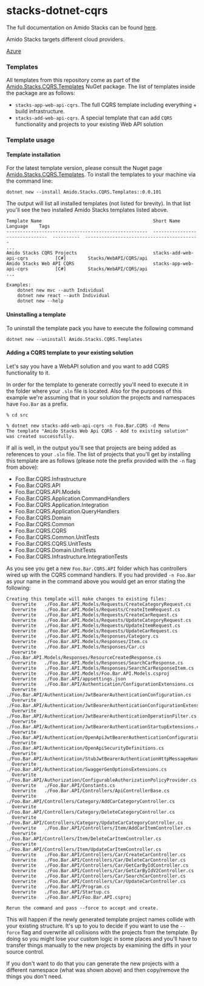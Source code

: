 # stacks-dotnet-cqrs

The full documentation on Amido Stacks can be found [here](https://amido.github.io/stacks/).

Amido Stacks targets different cloud providers.

[Azure](https://amido.github.io/stacks/docs/workloads/azure/backend/netcore/introduction_netcore)

### Templates

All templates from this repository come as part of the [Amido.Stacks.CQRS.Templates](https://www.nuget.org/packages/Amido.Stacks.CQRS.Templates/) NuGet package. The list of templates inside the package are as follows:

- `stacks-app-web-api-cqrs`. The full CQRS template including everything + build infrastructure.
- `stacks-add-web-api-cqrs`. A special template that can add `CQRS` functionality and projects to your existing Web API solution

### Template usage

#### Template installation

For the latest template version, please consult the Nuget page [Amido.Stacks.CQRS.Templates](https://www.nuget.org/packages/Amido.Stacks.CQRS.Templates/). To install the templates to your machine via the command line:

```shell
dotnet new --install Amido.Stacks.CQRS.Templates::0.0.101
```

The output will list all installed templates (not listed for brevity). In that list you'll see the two installed Amido Stacks templates listed above.

```shell
Template Name                                         Short Name                       Language    Tags
----------------------------------------------------  -------------------------------  ----------  ------------------------------------------
...
Amido Stacks CQRS Projects                            stacks-add-web-api-cqrs          [C#]        Stacks/WebAPI/CQRS/api
Amido Stacks Web API CQRS                             stacks-app-web-api-cqrs          [C#]        Stacks/WebAPI/CQRS/api
...

Examples:
    dotnet new mvc --auth Individual
    dotnet new react --auth Individual
    dotnet new --help
```

#### Uninstalling a template

To uninstall the template pack you have to execute the following command

```shell
dotnet new --uninstall Amido.Stacks.CQRS.Templates
```

#### Adding a CQRS template to your existing solution

Let's say you have a WebAPI solution and you want to add CQRS functionality to it.

In order for the template to generate correctly you'll need to execute it in the folder where your `.sln` file is located. Also for the purposes of this example we're assuming that in your solution the projects and namespaces have `Foo.Bar` as a prefix.

```shell
% cd src

% dotnet new stacks-add-web-api-cqrs -n Foo.Bar.CQRS -d Menu
The template "Amido Stacks Web Api CQRS - Add to existing solution" was created successfully.
```

If all is well, in the output you'll see that projects are being added as references to your `.sln` file. The list of projects that you'll get by installing this template are as follows (please note the prefix provided with the `-n` flag from above):

- Foo.Bar.CQRS.Infrastructure
- Foo.Bar.CQRS.API
- Foo.Bar.CQRS.API.Models
- Foo.Bar.CQRS.Application.CommandHandlers
- Foo.Bar.CQRS.Application.Integration
- Foo.Bar.CQRS.Application.QueryHandlers
- Foo.Bar.CQRS.Domain
- Foo.Bar.CQRS.Common
- Foo.Bar.CQRS.CQRS
- Foo.Bar.CQRS.Common.UnitTests
- Foo.Bar.CQRS.CQRS.UnitTests
- Foo.Bar.CQRS.Domain.UnitTests
- Foo.Bar.CQRS.Infrastructure.IntegrationTests

As you see you get a new `Foo.Bar.CQRS.API` folder which has controllers wired up with the CQRS command handlers. If you had provided `-n Foo.Bar` as your name in the command above you would get an error stating the following:

```shell
Creating this template will make changes to existing files:
  Overwrite   ./Foo.Bar.API.Models/Requests/CreateCategoryRequest.cs
  Overwrite   ./Foo.Bar.API.Models/Requests/CreateItemRequest.cs
  Overwrite   ./Foo.Bar.API.Models/Requests/CreateCarRequest.cs
  Overwrite   ./Foo.Bar.API.Models/Requests/UpdateCategoryRequest.cs
  Overwrite   ./Foo.Bar.API.Models/Requests/UpdateItemRequest.cs
  Overwrite   ./Foo.Bar.API.Models/Requests/UpdateCarRequest.cs
  Overwrite   ./Foo.Bar.API.Models/Responses/Category.cs
  Overwrite   ./Foo.Bar.API.Models/Responses/Item.cs
  Overwrite   ./Foo.Bar.API.Models/Responses/Car.cs
  Overwrite   ./Foo.Bar.API.Models/Responses/ResourceCreatedResponse.cs
  Overwrite   ./Foo.Bar.API.Models/Responses/SearchCarResponse.cs
  Overwrite   ./Foo.Bar.API.Models/Responses/SearchCarResponseItem.cs
  Overwrite   ./Foo.Bar.API.Models/Foo.Bar.API.Models.csproj
  Overwrite   ./Foo.Bar.API/appsettings.json
  Overwrite   ./Foo.Bar.API/Authentication/ConfigurationExtensions.cs
  Overwrite   ./Foo.Bar.API/Authentication/JwtBearerAuthenticationConfiguration.cs
  Overwrite   ./Foo.Bar.API/Authentication/JwtBearerAuthenticationConfigurationExtensions.cs
  Overwrite   ./Foo.Bar.API/Authentication/JwtBearerAuthenticationOperationFilter.cs
  Overwrite   ./Foo.Bar.API/Authentication/JwtBearerAuthenticationStartupExtensions.cs
  Overwrite   ./Foo.Bar.API/Authentication/OpenApiJwtBearerAuthenticationConfiguration.cs
  Overwrite   ./Foo.Bar.API/Authentication/OpenApiSecurityDefinitions.cs
  Overwrite   ./Foo.Bar.API/Authentication/StubJwtBearerAuthenticationHttpMessageHandler.cs
  Overwrite   ./Foo.Bar.API/Authentication/SwaggerGenOptionsExtensions.cs
  Overwrite   ./Foo.Bar.API/Authorization/ConfigurableAuthorizationPolicyProvider.cs
  Overwrite   ./Foo.Bar.API/Constants.cs
  Overwrite   ./Foo.Bar.API/Controllers/ApiControllerBase.cs
  Overwrite   ./Foo.Bar.API/Controllers/Category/AddCarCategoryController.cs
  Overwrite   ./Foo.Bar.API/Controllers/Category/DeleteCategoryController.cs
  Overwrite   ./Foo.Bar.API/Controllers/Category/UpdateCarCategoryController.cs
  Overwrite   ./Foo.Bar.API/Controllers/Item/AddCarItemController.cs
  Overwrite   ./Foo.Bar.API/Controllers/Item/DeleteCarItemController.cs
  Overwrite   ./Foo.Bar.API/Controllers/Item/UpdateCarItemController.cs
  Overwrite   ./Foo.Bar.API/Controllers/Car/CreateCarController.cs
  Overwrite   ./Foo.Bar.API/Controllers/Car/DeleteCarController.cs
  Overwrite   ./Foo.Bar.API/Controllers/Car/GetCarByIdController.cs
  Overwrite   ./Foo.Bar.API/Controllers/Car/GetCarByIdV2Controller.cs
  Overwrite   ./Foo.Bar.API/Controllers/Car/SearchCarController.cs
  Overwrite   ./Foo.Bar.API/Controllers/Car/UpdateCarController.cs
  Overwrite   ./Foo.Bar.API/Program.cs
  Overwrite   ./Foo.Bar.API/Startup.cs
  Overwrite   ./Foo.Bar.API/Foo.Bar.API.csproj

Rerun the command and pass --force to accept and create.
```

This will happen if the newly generated template project names collide with your existing structure. It's up to you to decide if you want to use the `--force` flag and overwrite all collisions with the projects from the template. By doing so you might lose your custom logic in some places and you'll have to transfer things manually to the new projects by examining the diffs in your source control.

If you don't want to do that you can generate the new projects with a different namespace (what was shown above) and then copy/remove the things you don't need.